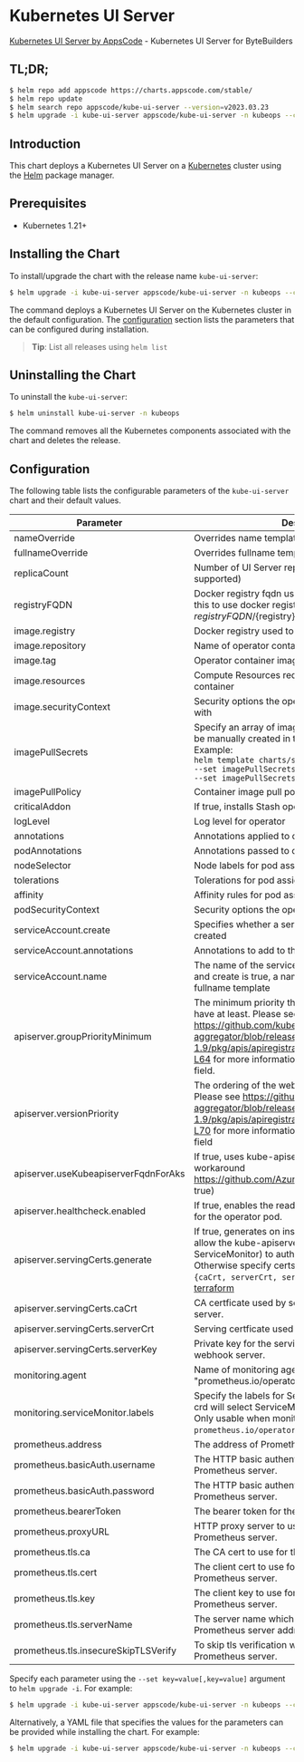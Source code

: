 # Kubernetes UI Server

[Kubernetes UI Server by AppsCode](https://github.com/kubeops/ui-server) - Kubernetes UI Server for ByteBuilders

## TL;DR;

```bash
$ helm repo add appscode https://charts.appscode.com/stable/
$ helm repo update
$ helm search repo appscode/kube-ui-server --version=v2023.03.23
$ helm upgrade -i kube-ui-server appscode/kube-ui-server -n kubeops --create-namespace --version=v2023.03.23
```

## Introduction

This chart deploys a Kubernetes UI Server on a [Kubernetes](http://kubernetes.io) cluster using the [Helm](https://helm.sh) package manager.

## Prerequisites

- Kubernetes 1.21+

## Installing the Chart

To install/upgrade the chart with the release name `kube-ui-server`:

```bash
$ helm upgrade -i kube-ui-server appscode/kube-ui-server -n kubeops --create-namespace --version=v2023.03.23
```

The command deploys a Kubernetes UI Server on the Kubernetes cluster in the default configuration. The [configuration](#configuration) section lists the parameters that can be configured during installation.

> **Tip**: List all releases using `helm list`

## Uninstalling the Chart

To uninstall the `kube-ui-server`:

```bash
$ helm uninstall kube-ui-server -n kubeops
```

The command removes all the Kubernetes components associated with the chart and deletes the release.

## Configuration

The following table lists the configurable parameters of the `kube-ui-server` chart and their default values.

|              Parameter               |                                                                                                                                                                         Description                                                                                                                                                                          |               Default               |
|--------------------------------------|--------------------------------------------------------------------------------------------------------------------------------------------------------------------------------------------------------------------------------------------------------------------------------------------------------------------------------------------------------------|-------------------------------------|
| nameOverride                         | Overrides name template                                                                                                                                                                                                                                                                                                                                      | <code>""</code>                     |
| fullnameOverride                     | Overrides fullname template                                                                                                                                                                                                                                                                                                                                  | <code>""</code>                     |
| replicaCount                         | Number of UI Server replicas to create (only 1 is supported)                                                                                                                                                                                                                                                                                                 | <code>1</code>                      |
| registryFQDN                         | Docker registry fqdn used to pull docker images Set this to use docker registry hosted at ${registryFQDN}/${registry}/${image}                                                                                                                                                                                                                               | <code>ghcr.io</code>                |
| image.registry                       | Docker registry used to pull operator image                                                                                                                                                                                                                                                                                                                  | <code>appscode</code>               |
| image.repository                     | Name of operator container image                                                                                                                                                                                                                                                                                                                             | <code>kube-ui-server</code>         |
| image.tag                            | Operator container image tag                                                                                                                                                                                                                                                                                                                                 | <code>""</code>                     |
| image.resources                      | Compute Resources required by the operator container                                                                                                                                                                                                                                                                                                         | <code>{}</code>                     |
| image.securityContext                | Security options the operator container should run with                                                                                                                                                                                                                                                                                                      | <code>{}</code>                     |
| imagePullSecrets                     | Specify an array of imagePullSecrets. Secrets must be manually created in the namespace. <br> Example: <br> `helm template charts/stash \` <br> `--set imagePullSecrets[0].name=sec0 \` <br> `--set imagePullSecrets[1].name=sec1`                                                                                                                           | <code>[]</code>                     |
| imagePullPolicy                      | Container image pull policy                                                                                                                                                                                                                                                                                                                                  | <code>Always</code>                 |
| criticalAddon                        | If true, installs Stash operator as critical addon                                                                                                                                                                                                                                                                                                           | <code>false</code>                  |
| logLevel                             | Log level for operator                                                                                                                                                                                                                                                                                                                                       | <code>3</code>                      |
| annotations                          | Annotations applied to operator deployment                                                                                                                                                                                                                                                                                                                   | <code>{}</code>                     |
| podAnnotations                       | Annotations passed to operator pod(s).                                                                                                                                                                                                                                                                                                                       | <code>{}</code>                     |
| nodeSelector                         | Node labels for pod assignment                                                                                                                                                                                                                                                                                                                               | <code>{}</code>                     |
| tolerations                          | Tolerations for pod assignment                                                                                                                                                                                                                                                                                                                               | <code>[]</code>                     |
| affinity                             | Affinity rules for pod assignment                                                                                                                                                                                                                                                                                                                            | <code>{}</code>                     |
| podSecurityContext                   | Security options the operator pod should run with.                                                                                                                                                                                                                                                                                                           | <code>{"fsGroup":65535}</code>      |
| serviceAccount.create                | Specifies whether a service account should be created                                                                                                                                                                                                                                                                                                        | <code>true</code>                   |
| serviceAccount.annotations           | Annotations to add to the service account                                                                                                                                                                                                                                                                                                                    | <code>{}</code>                     |
| serviceAccount.name                  | The name of the service account to use. If not set and create is true, a name is generated using the fullname template                                                                                                                                                                                                                                       | <code></code>                       |
| apiserver.groupPriorityMinimum       | The minimum priority the webhook api group should have at least. Please see https://github.com/kubernetes/kube-aggregator/blob/release-1.9/pkg/apis/apiregistration/v1beta1/types.go#L58-L64 for more information on proper values of this field.                                                                                                            | <code>10000</code>                  |
| apiserver.versionPriority            | The ordering of the webhook api inside of the group. Please see https://github.com/kubernetes/kube-aggregator/blob/release-1.9/pkg/apis/apiregistration/v1beta1/types.go#L66-L70 for more information on proper values of this field                                                                                                                         | <code>15</code>                     |
| apiserver.useKubeapiserverFqdnForAks | If true, uses kube-apiserver FQDN for AKS cluster to workaround https://github.com/Azure/AKS/issues/522 (default true)                                                                                                                                                                                                                                       | <code>true</code>                   |
| apiserver.healthcheck.enabled        | If true, enables the readiness and liveliness probes for the operator pod.                                                                                                                                                                                                                                                                                   | <code>false</code>                  |
| apiserver.servingCerts.generate      | If true, generates on install/upgrade the certs that allow the kube-apiserver (and potentially ServiceMonitor) to authenticate operators pods. Otherwise specify certs in `apiserver.servingCerts.{caCrt, serverCrt, serverKey}`. See also: [example terraform](https://github.com/kubeops/installer/blob/master/charts/kube-ui-server/example-terraform.tf) | <code>true</code>                   |
| apiserver.servingCerts.caCrt         | CA certficate used by serving certificate of webhook server.                                                                                                                                                                                                                                                                                                 | <code>""</code>                     |
| apiserver.servingCerts.serverCrt     | Serving certficate used by webhook server.                                                                                                                                                                                                                                                                                                                   | <code>""</code>                     |
| apiserver.servingCerts.serverKey     | Private key for the serving certificate used by webhook server.                                                                                                                                                                                                                                                                                              | <code>""</code>                     |
| monitoring.agent                     | Name of monitoring agent (one of "prometheus.io", "prometheus.io/operator", "prometheus.io/builtin")                                                                                                                                                                                                                                                         | <code>prometheus.io/operator</code> |
| monitoring.serviceMonitor.labels     | Specify the labels for ServiceMonitor. Prometheus crd will select ServiceMonitor using these labels. Only usable when monitoring agent is `prometheus.io/operator`.                                                                                                                                                                                          | <code>{}</code>                     |
| prometheus.address                   | The address of Prometheus server.                                                                                                                                                                                                                                                                                                                            | <code>""</code>                     |
| prometheus.basicAuth.username        | The HTTP basic authentication username for the Prometheus server.                                                                                                                                                                                                                                                                                            | <code>""</code>                     |
| prometheus.basicAuth.password        | The HTTP basic authentication password for the Prometheus server.                                                                                                                                                                                                                                                                                            | <code>""</code>                     |
| prometheus.bearerToken               | The bearer token for the Prometheus server.                                                                                                                                                                                                                                                                                                                  | <code>""</code>                     |
| prometheus.proxyURL                  | HTTP proxy server to use to connect to the Prometheus server.                                                                                                                                                                                                                                                                                                | <code>""</code>                     |
| prometheus.tls.ca                    | The CA cert to use for the Prometheus server.                                                                                                                                                                                                                                                                                                                | <code>""</code>                     |
| prometheus.tls.cert                  | The client cert to use for communicating with the Prometheus server.                                                                                                                                                                                                                                                                                         | <code>""</code>                     |
| prometheus.tls.key                   | The client key to use for communicating with the Prometheus server.                                                                                                                                                                                                                                                                                          | <code>""</code>                     |
| prometheus.tls.serverName            | The server name which will be used to verify the Prometheus server address.                                                                                                                                                                                                                                                                                  | <code>""</code>                     |
| prometheus.tls.insecureSkipTLSVerify | To skip tls verification when communicating with the Prometheus server.                                                                                                                                                                                                                                                                                      | <code>false</code>                  |


Specify each parameter using the `--set key=value[,key=value]` argument to `helm upgrade -i`. For example:

```bash
$ helm upgrade -i kube-ui-server appscode/kube-ui-server -n kubeops --create-namespace --version=v2023.03.23 --set replicaCount=1
```

Alternatively, a YAML file that specifies the values for the parameters can be provided while
installing the chart. For example:

```bash
$ helm upgrade -i kube-ui-server appscode/kube-ui-server -n kubeops --create-namespace --version=v2023.03.23 --values values.yaml
```
